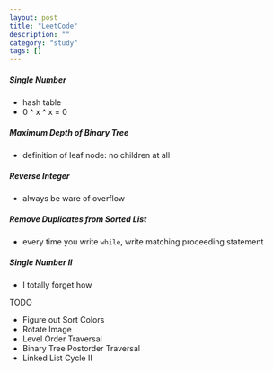 ```yaml
---
layout: post
title: "LeetCode"
description: ""
category: "study"
tags: []
---
```


##### Single Number

- hash table
- 0 ^ x ^ x = 0

##### Maximum Depth of Binary Tree

- definition of leaf node: no children at all

##### Reverse Integer

- always be ware of overflow

##### Remove Duplicates from Sorted List

- every time you write `while`, write matching proceeding statement

##### Single Number II

- I totally forget how

TODO

- Figure out Sort Colors
- Rotate Image
- Level Order Traversal
- Binary Tree Postorder Traversal
- Linked List Cycle II
